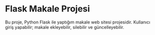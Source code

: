 # Flask Makale Projesi

Bu proje, Python Flask ile yaptığım makale web sitesi projesidir. Kullanıcı giriş yapabilir; makale ekleyebilir, silebilir ve güncelleyebilir.
